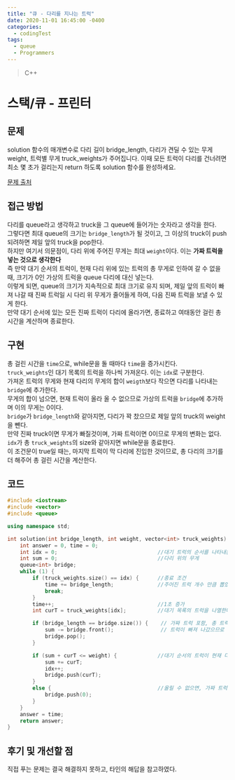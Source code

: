 ```yaml
---
title: "큐 - 다리를 지나는 트럭"
date: 2020-11-01 16:45:00 -0400
categories: 
  - codingTest
tags:
  - queue
  - Programmers
---
```


> C++ 

스택/큐 - 프린터
=============
 
## 문제
solution 함수의 매개변수로 다리 길이 bridge_length, 다리가 견딜 수 있는 무게 weight, 트럭별 무게 truck_weights가 주어집니다. 이때 모든 트럭이 다리를 건너려면 최소 몇 초가 걸리는지 return 하도록 solution 함수를 완성하세요.

[문제 출처](https://programmers.co.kr/learn/courses/30/lessons/42587)

## 접근 방법 
다리를 queue라고 생각하고 truck을 그 queue에 들어가는 숫자라고 생각을 한다.  
그렇다면 최대 queue의 크기는 `bridge_length`가 될 것이고, 그 이상의 truck이 push 되려하면 제일 앞의 truck을 pop한다.  
하지만 여기서 의문점이, 다리 위에 주어진 무게는 최대 `weight`이다. 이는 **가짜 트럭을 넣는 것으로 생각한다**  
즉 만약 대기 순서의 트럭이, 현재 다리 위에 있는 트럭의 총 무게로 인하여 갈 수 없을 때, 크기가 0인 가상의 트럭을 queue 다리에 대신 넣는다.  
이렇게 되면, queue의 크기가 지속적으로 최대 크기로 유지 되며, 제일 앞의 트럭이 빠져 나갈 때 진짜 트럭일 시 다리 위 무게가 줄어들게 하여, 다음 진짜 트럭을 보낼 수 있게 한다.  
만약 대기 순서에 있는 모든 진짜 트럭이 다리에 올라가면, 종료하고 여태동안 걸린 총 시간을 계산하며 종료한다. 

## 구현
총 걸린 시간을 `time`으로, while문을 돌 때마다 `time`을 증가시킨다.  
`truck_weights`인 대기 목록의 트럭을 하나씩 가져온다. 이는 `idx`로 구분한다.  
가져온 트럭의 무게와 현재 다리의 무게의 합이 `weigth`보다 작으면 다리를 나타내는 `bridge`에 추가한다.  
무게의 합이 넘으면, 현재 트럭이 올라 올 수 없으므로 가상의 트럭을 `bridge`에 추가하며 이의 무게는 0이다.  
`bridge`가 `bridge_length`와 같아지면, 다리가 꽉 찼으므로 제일 앞의 truck의 weight을 뺀다.  
만약 진짜 truck이면 무게가 빠질것이며, 가짜 트럭이면 0이므로 무게의 변화는 없다.  
`idx`가 총 `truck_weights`의 size와 같아지면 while문을 종료한다.  
이 조건문이 true일 때는, 마지막 트럭이 막 다리에 진입한 것이므로, 총 다리의 크기를 더 해주어 총 걸린 시간을 계산한다.  

## 코드 
```c++
#include <iostream>
#include <vector>
#include <queue>

using namespace std;

int solution(int bridge_length, int weight, vector<int> truck_weights) {
	int answer = 0, time = 0;
	int idx = 0;                                //대기 트럭의 순서를 나타내는 index
	int sum = 0;                                //다리 위의 무게
	queue<int> bridge;
	while (1) {
		if (truck_weights.size() == idx) {      //종료 조건
			time += bridge_length;              //주어진 트럭 개수 만큼 뽑았을 때, 마지막 트럭은 다리 위를 출발하므로 다리 길이 만큼 더해주고 종료한다.
			break;
		}
		time++;                                 //1초 증가
		int curT = truck_weights[idx];          //대기 목록의 트럭을 나열한다.

		if (bridge_length == bridge.size()) {    // 가짜 트럭 포함, 총 트럭이 다리 위에 꽉차 있을 시, 앞에서 부터 제거한다.
			sum -= bridge.front();               // 트럭이 빠져 나갔으므로 무게를 뺀다. 만약 가짜 트럭이면 0을 빼므로 무게 차이는 없다. 
			bridge.pop();
		}

		if (sum + curT <= weight) {             //대기 순서의 트럭이 현재 다리 위의 무게보다 적으면 진짜 트럭을 올린다.
			sum += curT;
			idx++;
			bridge.push(curT);
		}   
		else {                                  //올릴 수 없으면, 가짜 트럭이며 크기가 0인 트럭을 다리 위에 올린다.
			bridge.push(0);
		}
	}
    answer = time;
	return answer;
}
```

## 후기 및 개선할 점
직접 푸는 문제는 결국 해결하지 못하고, 타인의 해답을  참고하였다.  